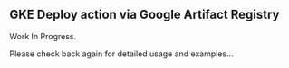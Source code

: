 ## GKE Deploy action via Google Artifact Registry

Work In Progress.

Please check back again for detailed usage and examples...
